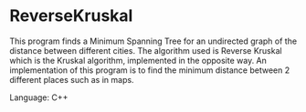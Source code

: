 # ReverseKruskal
This program finds a Minimum Spanning Tree for an undirected graph of the distance between different cities. The algorithm used is Reverse Kruskal which is the Kruskal algorithm, implemented in the opposite way. An implementation of this program is to find the minimum distance between 2 different places such as in maps.

Language: C++
